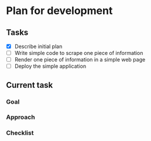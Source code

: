 # Plan for development

## Tasks

- [x] Describe initial plan
- [ ] Write simple code to scrape one piece of information
- [ ] Render one piece of information in a simple web page
- [ ] Deploy the simple application

## Current task

### Goal

### Approach

### Checklist
